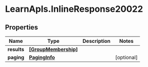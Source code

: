 # LearnApIs.InlineResponse20022

## Properties
Name | Type | Description | Notes
------------ | ------------- | ------------- | -------------
**results** | [**[GroupMembership]**](GroupMembership.md) |  | 
**paging** | [**PagingInfo**](PagingInfo.md) |  | [optional] 

